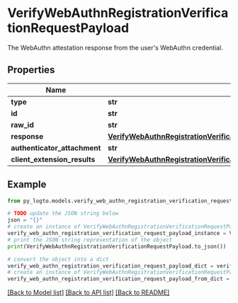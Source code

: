 # VerifyWebAuthnRegistrationVerificationRequestPayload

The WebAuthn attestation response from the user's WebAuthn credential.

## Properties

Name | Type | Description | Notes
------------ | ------------- | ------------- | -------------
**type** | **str** |  | 
**id** | **str** |  | 
**raw_id** | **str** |  | 
**response** | [**VerifyWebAuthnRegistrationVerificationRequestPayloadResponse**](VerifyWebAuthnRegistrationVerificationRequestPayloadResponse.md) |  | 
**authenticator_attachment** | **str** |  | [optional] 
**client_extension_results** | [**VerifyWebAuthnRegistrationVerificationRequestPayloadClientExtensionResults**](VerifyWebAuthnRegistrationVerificationRequestPayloadClientExtensionResults.md) |  | 

## Example

```python
from py_logto.models.verify_web_authn_registration_verification_request_payload import VerifyWebAuthnRegistrationVerificationRequestPayload

# TODO update the JSON string below
json = "{}"
# create an instance of VerifyWebAuthnRegistrationVerificationRequestPayload from a JSON string
verify_web_authn_registration_verification_request_payload_instance = VerifyWebAuthnRegistrationVerificationRequestPayload.from_json(json)
# print the JSON string representation of the object
print(VerifyWebAuthnRegistrationVerificationRequestPayload.to_json())

# convert the object into a dict
verify_web_authn_registration_verification_request_payload_dict = verify_web_authn_registration_verification_request_payload_instance.to_dict()
# create an instance of VerifyWebAuthnRegistrationVerificationRequestPayload from a dict
verify_web_authn_registration_verification_request_payload_from_dict = VerifyWebAuthnRegistrationVerificationRequestPayload.from_dict(verify_web_authn_registration_verification_request_payload_dict)
```
[[Back to Model list]](../README.md#documentation-for-models) [[Back to API list]](../README.md#documentation-for-api-endpoints) [[Back to README]](../README.md)


